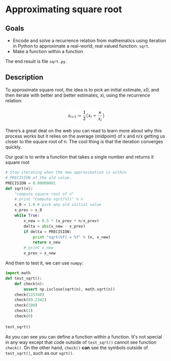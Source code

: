 # Approximating square root

## Goals

* Encode and solve a recurrence relation from mathematics using iteration in Python to approximate a real-world, real valued function: `sqrt`.
* Make a function within a function

The end result is file `sqrt.py`.

## Description

To approximate square root, the idea is to pick an initial estimate, x0, and then iterate with better and better estimates, xi, using the recurrence relation:

<center>
<img src=figures/sqrt-recurrence.png width=120>
</center>

There’s a great deal on the web you can read to learn more about why this process works but it relies on the average (midpoint) of x and n/x getting us closer to the square root of n. The cool thing is that the iteration converges quickly.

Our goal is to write a function that takes a single  number and returns it square root

```python
# Stop iterating when the new approximation is within
# PRECISION of the old value.
PRECISION = 0.00000001
def sqrt(n):
    "compute square root of n"
    # print "Compute sqrt(%f)" % n 
    x_0 = 1.0 # pick any old initial value
    x_prev = x_0 
    while True:
        x_new = 0.5 * (x_prev + n/x_prev)
        delta = abs(x_new - x_prev)
        if delta < PRECISION:
            print "sqrt(%f) = %f" % (n, x_new)
            return x_new
        # print x_new
        x_prev = x_new 
```

And then to test it, we can use `numpy`:

```python
import math
def test_sqrt():
    def check(n):
        assert np.isclose(sqrt(n), math.sqrt(n))
    check(125348)
    check(89.2342)
    check(100)
    check(1)
    check(0)

test_sqrt()
```

As you can see you can define a function within a function. It's not special in any way except that code outside of `test_sqrt()` cannot see function `check()`. On the other hand, `check()` **can** see the symbols outside of `test_sqrt()`, such as our `sqrt()`.
